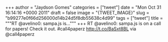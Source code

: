 
+++
author = "Jaydson Gomes"
categories = ["tweet"]
date = "Mon Oct 31 16:14:16 +0000 2011"
draft = false
image = "{TWEET_IMAGE}"
slug = "b99277e0f66d256000d14b24d5f8db55638c4d99"
tags = ["tweet"]
title = """RT @avelino0: sampa.js is..."""
+++
RT @avelino0: sampa.js is on a call for papers! Check it out. #call4paperz http://t.co/BaSxt8BL via @call4paperz
